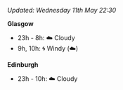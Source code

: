 *Updated: Wednesday 11th May 22:30*

**Glasgow**

* 23h - 8h: :cloud: Cloudy
* 9h, 10h: :cyclone: Windy (:cloud:)

**Edinburgh**

* 23h - 10h: :cloud: Cloudy
